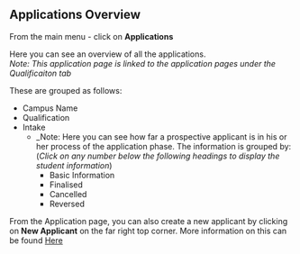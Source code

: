 ## **Applications Overview**

From the main menu - click on **Applications**

Here you can see an overview of all the applications.  
_Note: This application page is linked to the application pages under the Qualificaiton tab_

These are grouped as follows:

- Campus Name
- Qualification 
- Intake 
  - _Note: Here you can see how far a prospective applicant is in his or her process of the application phase.  The information is grouped by: (_Click on any number below the following headings to display the student information_)
    - Basic Information
    - Finalised
    - Cancelled
    - Reversed

From the Application page, you can also create a new applicant by clicking on **New Applicant** on the far right top corner.  More information on this can be found [Here](http://help.studentmanager.co.za/en/latest/Applications/NewApplicant/)
